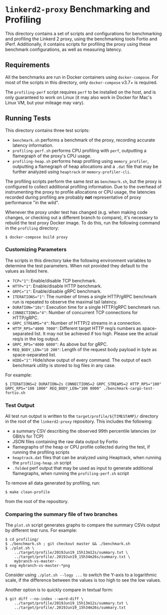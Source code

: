 # `linkerd2-proxy` Benchmarking and Profiling

This directory contains a set of scripts and configurations for benchmarking and
profiling the Linkerd 2 proxy, using the benchmarking tools Fortio and iPerf.
Additionally, it contains scripts for profiling the proxy using these benchmark
configurations, as well as measuring latency.

## Requirements

All the benchmarks are run in Docker containers using `docker-compose`. For
most of the scripts in this directory, only `docker-compose` v3.7+ is required.

The `profiling-perf` script requires `perf` to be installed on the host, and is
only guaranteed to work on Linux (it may also work in Docker for Mac's Linux VM,
but your mileage may vary).

## Running Tests

This directory contains three test scripts:

- `benchmark.sh` performs a benchmark of the proxy, recording accurate latency
  information.
- `profiling-perf.sh` performs CPU profiling with `perf`, outputting a
  flamegraph of the proxy's CPU usage.
- `profiling-heap.sh` performs heap profiling using `memory_profiler`,
  outputting a flamegraph of heap allocations and a `.dat` file that may be
  further analyzed using `heaptrack` or `memory-profiler-cli`.

The profiling scripts perform the same _test_ as `benchmark.sh`, but the proxy
is configured to collect additional profiling information. Due to the overhead
of instrumenting the proxy to profile allocations or CPU usage, the latencies
recorded during profiling are probably **not** representative of proxy
performance "in the wild".

Whenever the proxy under test has changed (e.g. when making code changes, or
checking out a different branch to compare), it's necessary to rebuild the test
proxy Docker image. To do this, run the following command in the `profiling`
directory:

```console
$ docker-compose build proxy
```


### Customizing Parameters

The scripts in this directory take the following environment variables to
determine the test parameters.
When not provided they default to the values as listed here.

- `TCP="1"`: Enable/disable TCP benchmark.
- `HTTP="1"`: Enable/disable HTTP benchmark.
- `GRPC="1"`: Enable/disable gRPC benchmark.
- `ITERATIONS="1"`: The number of times a single HTTP/gRPC benchmark run is
  repeated to observe the maximal tail latency.
- `DURATION="10s"`: Execution time for a single HTTP/gRPC benchmark run.
- `CONNECTIONS="4"`: Number of concurrent TCP connections for HTTP/gRPC.
- `GRPC_STREAMS="4"`: Number of HTTP/2 streams in a connection.
- `HTTP_RPS="4000 7000"`: Different target HTTP req/s numbers as space-separated
  list. It may not be achieved if too high. Please see the actual req/s in the
  log output.
- `GRPC_RPS="4000 6000"`: As above but for gRPC.
- `REQ_BODY_LEN="10 200"`: Length of the request body payload in byte as
  space-separated list.
- `HIDE="1"`: Hide/show output of every command. The output of each benchmark
  utility is stored to log files in any case.

For example:

```console
$ ITERATIONS=2 DURATION=2s CONNECTIONS=2 GRPC_STREAMS=2 HTTP_RPS="100" GRPC_RPS="100 1000" REQ_BODY_LEN="100 8000" ./benchmark-cargo-test-fortio.sh
```

### Test Output

All test run output is written to the `target/profile/${TIMESTAMP}/` directory
in the root of the `linkerd2-proxy` repository. This includes the following:

- a summary CSV describing the observed 99th percentile latencies (or GBit/s for
  TCP)
- JSON files containing the raw data output by Fortio
- flamegraphs of the heap or CPU profile collected during the test, if running
  the profiling scripts
- `heaptrack.dat` files that can be analyzed using Heaptrack, when running the
  `profiling-heap.sh` script
- `.folded` perf output that may be used as input to generate additional
  flamegraphs, when running the `profiling-perf.sh` script

To remove all data generated by profiling, run:

```console
$ make clean-profile
```

from the root of the repository.


### Comparing the summary file of two branches

The `plot.sh` script generates graphs to compare the summary CSVs output by
different test runs. For example:

```console
$ cd profiling/
$ ./benchmark.sh ; git checkout master && ./benchmark.sh
$ ./plot.sh \
    ../target/profile/2019Jun19_15h13m12s/summary.txt \
    ../target/profile/.2019Jun19_15h34m26s/summary.txt \
    mybranch-vs-master-
$ eog mybranch-vs-master-*png
```

Consider using `./plot.sh --logy ...` to switch the Y-axis to a logarithmic
scale, if the difference between the values is too high to see the low values.

Another option is to quickly compare in textual form:

```console
$ git diff --no-index --word-diff \
    ../target/profile/2019Jun19_15h13m12s/summary.txt \
    ../target/profile/.2019Jun19_15h34m26s/summary.txt
```
